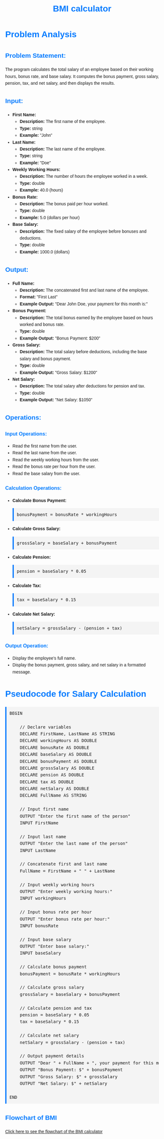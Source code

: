 <a name="readme-top"></a>

<div align="center">
  <h1><b> BMI calculator </b></h1>
  
<html>
<body>
<div align = "left">
<!DOCTYPE html>
<html lang="en">
<head>
    <meta charset="UTF-8">
    <meta name="viewport" content="width=device-width, initial-scale=1.0">
    <title>Problem Analysis for Salary Calculation</title>
    <style>
        body {
            font-family: Arial, sans-serif;
            line-height: 1.6;
            margin: 20px;
        }
        h1, h2, h3 {
            color: #007bff;
        }
        pre {
            background-color: #f4f4f4;
            border-left: 4px solid #007bff;
            padding: 10px;
            overflow-x: auto;
        }
    </style>
</head>
<body>

<h1>Problem Analysis</h1>

<h2>Problem Statement:</h2>
<p>The program calculates the total salary of an employee based on their working hours, bonus rate, and base salary. It computes the bonus payment, gross salary, pension, tax, and net salary, and then displays the results.</p>

<h2>Input:</h2>
<ul>
    <li><strong>First Name:</strong>
        <ul>
            <li><strong>Description:</strong> The first name of the employee.</li>
            <li><strong>Type:</strong> string</li>
            <li><strong>Example:</strong> "John"</li>
        </ul>
    </li>
    <li><strong>Last Name:</strong>
        <ul>
            <li><strong>Description:</strong> The last name of the employee.</li>
            <li><strong>Type:</strong> string</li>
            <li><strong>Example:</strong> "Doe"</li>
        </ul>
    </li>
    <li><strong>Weekly Working Hours:</strong>
        <ul>
            <li><strong>Description:</strong> The number of hours the employee worked in a week.</li>
            <li><strong>Type:</strong> double</li>
            <li><strong>Example:</strong> 40.0 (hours)</li>
        </ul>
    </li>
    <li><strong>Bonus Rate:</strong>
        <ul>
            <li><strong>Description:</strong> The bonus paid per hour worked.</li>
            <li><strong>Type:</strong> double</li>
            <li><strong>Example:</strong> 5.0 (dollars per hour)</li>
        </ul>
    </li>
    <li><strong>Base Salary:</strong>
        <ul>
            <li><strong>Description:</strong> The fixed salary of the employee before bonuses and deductions.</li>
            <li><strong>Type:</strong> double</li>
            <li><strong>Example:</strong> 1000.0 (dollars)</li>
        </ul>
    </li>
</ul>

<h2>Output:</h2>
<ul>
    <li><strong>Full Name:</strong>
        <ul>
            <li><strong>Description:</strong> The concatenated first and last name of the employee.</li>
            <li><strong>Format:</strong> "First Last"</li>
            <li><strong>Example Output:</strong> "Dear John Doe, your payment for this month is:"</li>
        </ul>
    </li>
    <li><strong>Bonus Payment:</strong>
        <ul>
            <li><strong>Description:</strong> The total bonus earned by the employee based on hours worked and bonus rate.</li>
            <li><strong>Type:</strong> double</li>
            <li><strong>Example Output:</strong> "Bonus Payment: $200"</li>
        </ul>
    </li>
    <li><strong>Gross Salary:</strong>
        <ul>
            <li><strong>Description:</strong> The total salary before deductions, including the base salary and bonus payment.</li>
            <li><strong>Type:</strong> double</li>
            <li><strong>Example Output:</strong> "Gross Salary: $1200"</li>
        </ul>
    </li>
    <li><strong>Net Salary:</strong>
        <ul>
            <li><strong>Description:</strong> The total salary after deductions for pension and tax.</li>
            <li><strong>Type:</strong> double</li>
            <li><strong>Example Output:</strong> "Net Salary: $1050"</li>
        </ul>
    </li>
</ul>

<h2>Operations:</h2>
<h3>Input Operations:</h3>
<ul>
    <li>Read the first name from the user.</li>
    <li>Read the last name from the user.</li>
    <li>Read the weekly working hours from the user.</li>
    <li>Read the bonus rate per hour from the user.</li>
    <li>Read the base salary from the user.</li>
</ul>

<h3>Calculation Operations:</h3>
<ul>
    <li><strong>Calculate Bonus Payment:</strong>
        <pre>bonusPayment = bonusRate * workingHours</pre>
    </li>
    <li><strong>Calculate Gross Salary:</strong>
        <pre>grossSalary = baseSalary + bonusPayment</pre>
    </li>
    <li><strong>Calculate Pension:</strong>
        <pre>pension = baseSalary * 0.05</pre>
    </li>
    <li><strong>Calculate Tax:</strong>
        <pre>tax = baseSalary * 0.15</pre>
    </li>
    <li><strong>Calculate Net Salary:</strong>
        <pre>netSalary = grossSalary - (pension + tax)</pre>
    </li>
</ul>

<h3>Output Operation:</h3>
<ul>
    <li>Display the employee's full name.</li>
    <li>Display the bonus payment, gross salary, and net salary in a formatted message.</li>
</ul>

</body>
</html>
<h1>Pseudocode for Salary Calculation</h1>

<pre>
BEGIN

    // Declare variables
    DECLARE FirstName, LastName AS STRING
    DECLARE workingHours AS DOUBLE
    DECLARE bonusRate AS DOUBLE
    DECLARE baseSalary AS DOUBLE
    DECLARE bonusPayment AS DOUBLE
    DECLARE grossSalary AS DOUBLE
    DECLARE pension AS DOUBLE
    DECLARE tax AS DOUBLE
    DECLARE netSalary AS DOUBLE
    DECLARE FullName AS STRING
    
    // Input first name
    OUTPUT "Enter the first name of the person"
    INPUT FirstName
    
    // Input last name
    OUTPUT "Enter the last name of the person"
    INPUT LastName
    
    // Concatenate first and last name
    FullName = FirstName + " " + LastName
    
    // Input weekly working hours
    OUTPUT "Enter weekly working hours:"
    INPUT workingHours
    
    // Input bonus rate per hour
    OUTPUT "Enter bonus rate per hour:"
    INPUT bonusRate

    // Input base salary
    OUTPUT "Enter base salary:"
    INPUT baseSalary
    
    // Calculate bonus payment
    bonusPayment = bonusRate * workingHours
    
    // Calculate gross salary
    grossSalary = baseSalary + bonusPayment
    
    // Calculate pension and tax
    pension = baseSalary * 0.05
    tax = baseSalary * 0.15
    
    // Calculate net salary
    netSalary = grossSalary - (pension + tax)
    
    // Output payment details
    OUTPUT "Dear " + FullName + ", your payment for this month is:"
    OUTPUT "Bonus Payment: $" + bonusPayment
    OUTPUT "Gross Salary: $" + grossSalary
    OUTPUT "Net Salary: $" + netSalary

END
</pre>

</body>
</html>
<html>
  <h2> Flowchart of BMI</h2>
  <div align = "left">
  <a href="https://github.com/user-attachments/assets/5706e36f-dd20-46fc-84ad-bd576ffef252" target="_blank">Click here to see the flowchart of the BMI calculator </a>
    
</html>

